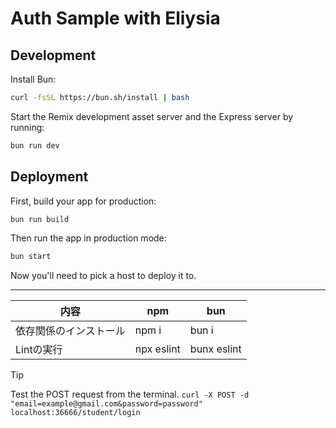 # Auth Sample with Eliysia

## Development

Install Bun:

```sh
curl -fsSL https://bun.sh/install | bash
```

Start the Remix development asset server and the Express server by running:

```sh
bun run dev
```

## Deployment

First, build your app for production:

```sh
bun run build
```

Then run the app in production mode:

```sh
bun start
```

Now you'll need to pick a host to deploy it to.

---

| 内容                   | npm        | bun         |
| ---------------------- | ---------- | ----------- |
| 依存関係のインストール | npm i      | bun i       |
| Lintの実行             | npx eslint | bunx eslint |

> [!TIP]
> Test the POST request from the terminal.
> `curl -X POST -d "email=example@gmail.com&password=password" localhost:36666/student/login`
